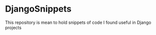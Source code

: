 # DjangoSnippets
This repository is mean to hold snippets of code I found useful in Django projects
